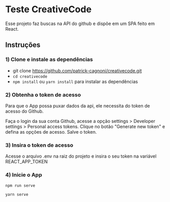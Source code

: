 # Teste CreativeCode

Esse projeto faz buscas na API do github e dispõe em um SPA feito em React.

## Instruções

### 1) Clone e instale as dependências

- git clone https://github.com/patrick-cagnoni/creativecode.git
- `cd creativecode`
- `npm install` ou `yarn install` para instalar as dependências

### 2) Obtenha o token de acesso

Para que o App possa puxar dados da api, ele necessita do token de acesso do Github.

Faça o login da sua conta Github, acesse a opção settings > Developer settings > Personal access tokens. Clique no botão "Generate new token" e defina as opções de acesso. Salve o token.

### 3) Insira o token de acesso

Acesse o arquivo .env na raiz do projeto e insira o seu token na variável REACT_APP_TOKEN

### 4) Inicie o App

`npm run serve`

`yarn serve`
